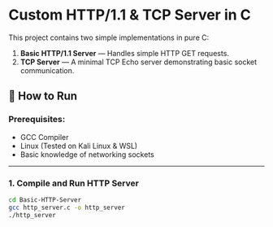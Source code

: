 # Custom HTTP/1.1 & TCP Server in C

This project contains two simple implementations in pure C:
1. **Basic HTTP/1.1 Server** — Handles simple HTTP GET requests.
2. **TCP Server** — A minimal TCP Echo server demonstrating basic socket communication.

## 🚀 How to Run

### Prerequisites:
- GCC Compiler
- Linux (Tested on Kali Linux & WSL)
- Basic knowledge of networking sockets

---

### 1. Compile and Run HTTP Server
```bash
cd Basic-HTTP-Server
gcc http_server.c -o http_server
./http_server
